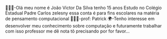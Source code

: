 🙋🏻‍♂️-Olá meu nome é João Victor Da Silva 
tenho 15 anos 
Estudo no Colégio Estadual Padre Carlos zelesny 
essa conta é para fins escolares na matéria de pensamento computacional 
👨🏻‍⚕️-prof: Patrick 
🌍-Tenho interesse em desenvolver meu conhecimento sobre computação e futuramente trabalhar com isso 
professor me dê nota tô precisando por for favor...
